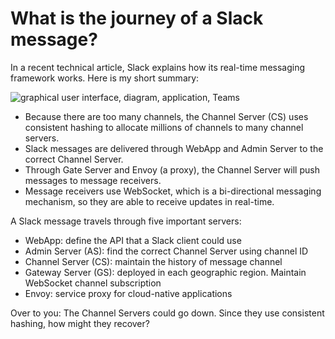 # What is the journey of a Slack message?

In a recent technical article, Slack explains how its real-time messaging framework works. Here is my short summary:

![graphical user interface, diagram, application, Teams](https://substackcdn.com/image/fetch/w_1456,c_limit,f_auto,q_auto:good,fl_progressive:steep/https%3A%2F%2Fsubstack-post-media.s3.amazonaws.com%2Fpublic%2Fimages%2F37b0c5a4-8d3a-4cac-8c39-6a5407d51952_1528x1536.jpeg)

- Because there are too many channels, the Channel Server (CS) uses consistent hashing to allocate millions of channels to many channel servers.
- Slack messages are delivered through WebApp and Admin Server to the correct Channel Server.
- Through Gate Server and Envoy (a proxy), the Channel Server will push messages to message receivers.
- Message receivers use WebSocket, which is a bi-directional messaging mechanism, so they are able to receive updates in real-time.

A Slack message travels through five important servers:

- WebApp: define the API that a Slack client could use
- Admin Server (AS): find the correct Channel Server using channel ID
- Channel Server (CS): maintain the history of message channel
- Gateway Server (GS): deployed in each geographic region. Maintain WebSocket channel subscription
- Envoy: service proxy for cloud-native applications

Over to you: The Channel Servers could go down. Since they use consistent hashing, how might they recover?
